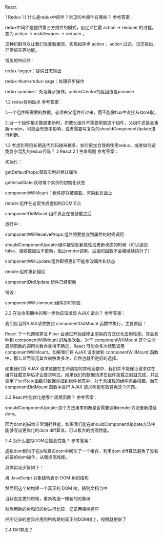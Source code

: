 React

1 Redux
1.1 什么是redux中间件？常见的中间件有哪些？
参考答案：

redux中间件是提供第三方插件的模式，自定义拦截 action -> reducer 的过程。变为 action -> middlewares -> reducer 。

这种机制可以让我们改变数据流，实现如异步 action ，action 过滤，日志输出，异常报告等功能。

常见的中间件：

redux-logger：提供日志输出

redux-thunk/redux-saga：处理异步操作

redux-promise：处理异步操作，actionCreator的返回值是promise

1.2 redux有何缺点
参考答案：

1.一个组件所需要的数据，必须由父组件传过来，而不能像flux中直接从store取。

2.当一个组件相关数据更新时，即使父组件不需要用到这个组件，父组件还是会重新render，可能会有效率影响，或者需要写复杂的shouldComponentUpdate进行判断。

1.3 考虑到项目长期迭代代码越来越多，如何更加合理的使用redux，或者如何避免复杂混乱的redux代码？
2 React
2.1 生命周期
参考答案：

初始化：

getDefaultProps:获取实例的默认属性

getInitialState:获取每个实例的初始化状态

componentWillMount：组件即将被装载、渲染到页面上

render:组件在这里生成虚拟的DOM节点

componentDidMount:组件真正在被装载之后

运行中：

componentWillReceiveProps:组件将要接收到属性的时候调用

shouldComponentUpdate:组件接受到新属性或者新状态的时候（可以返回false，接收数据后不更新，阻止render调用，后面的函数不会被继续执行了）

componentWillUpdate:组件即将更新不能修改属性和状态

render:组件重新描绘

componentDidUpdate:组件已经更新

销毁：

componentWillUnmount:组件即将销毁

2.2 在生命周期中的哪一步你应该发起 AJAX 请求？
参考答案：

我们应当将AJAX请求放到 componentDidMount 函数中执行，主要原因：

React 下一代调和算法 Fiber 会通过开始或停止渲染的方式优化应用性能，其会影响到 componentWillMount 的触发次数。对于 componentWillMount 这个生命周期函数的调用次数会变得不确定，React 可能会多次频繁调用 componentWillMount。如果我们将 AJAX 请求放到 componentWillMount 函数中，那么显而易见其会被触发多次，自然也就不是好的选择。

如果我们将 AJAX 请求放置在生命周期的其他函数中，我们并不能保证请求仅在组件挂载完毕后才会要求响应。如果我们的数据请求在组件挂载之前就完成，并且调用了setState函数将数据添加到组件状态中，对于未挂载的组件则会报错。而在 componentDidMount 函数中进行 AJAX 请求则能有效避免这个问题。

2.3 React性能优化是哪个周期函数？
参考答案：

shouldComponentUpdate 这个方法用来判断是否需要调用render方法重新描绘dom。

因为dom的描绘非常消耗性能，如果我们能在shouldComponentUpdate方法中能够写出更优化的dom diff算法，可以极大的提高性能。

2.4 为什么虚拟DOM会提高性能？
参考答案：

虚拟dom相当于在js和真实dom中间加了一个缓存，利用dom diff算法避免了没有必要的dom操作，从而提高性能。

具体实现步骤如下：

用 JavaScript 对象结构表示 DOM 树的结构

然后用这个树构建一个真正的 DOM 树，插到文档当中

当状态变更的时候，重新构造一棵新的对象树

然后用新的树和旧的树进行比较，记录两棵树差异

把所记录的差异应用到所构建的真正的DOM树上，视图就更新了

2.4 Diff算法？


